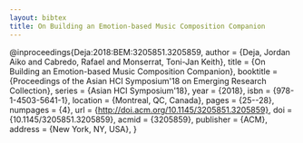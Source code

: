 ```yaml
---
layout: bibtex
title: On Building an Emotion-based Music Composition Companion
---
```


@inproceedings{Deja:2018:BEM:3205851.3205859,
 author = {Deja, Jordan Aiko and Cabredo, Rafael and Monserrat, Toni-Jan Keith},
 title = {On Building an Emotion-based Music Composition Companion},
 booktitle = {Proceedings of the Asian HCI Symposium'18 on Emerging Research Collection},
 series = {Asian HCI Symposium'18},
 year = {2018},
 isbn = {978-1-4503-5641-1},
 location = {Montreal, QC, Canada},
 pages = {25--28},
 numpages = {4},
 url = {http://doi.acm.org/10.1145/3205851.3205859},
 doi = {10.1145/3205851.3205859},
 acmid = {3205859},
 publisher = {ACM},
 address = {New York, NY, USA},
}